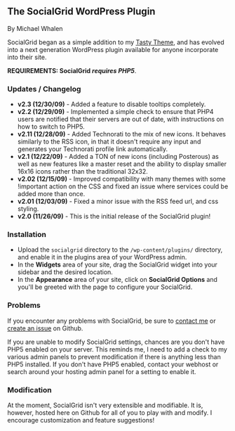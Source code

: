 ## The SocialGrid WordPress Plugin

By Michael Whalen

SocialGrid began as a simple addition to my [Tasty Theme](http://whalesalad.com/tasty), and has evolved into a next generation WordPress plugin available for anyone incorporate into their site.

**REQUIREMENTS: SocialGrid *requires PHP5***.

### Updates / Changelog

* **v2.3 (12/30/09)** -  Added a feature to disable tooltips completely.
* **v2.2 (12/29/09)** - Implemented a simple check to ensure that PHP4 users are notified that their servers are out of date, with instructions on how to switch to PHP5.
* **v2.11 (12/28/09)** - Added Technorati to the mix of new icons. It behaves similarly to the RSS icon, in that it doesn't require any input and generates your Technorati profile link automatically.
* **v2.1 (12/22/09)** - Added a TON of new icons (including Posterous) as well as new features like a master reset and the ability to display smaller 16x16 icons rather than the traditional 32x32.
* **v2.02 (12/15/09)** - Improved compatibility with many themes with some !important action on the CSS and fixed an issue where services could be added more than once.
* **v2.01 (12/03/09)** - Fixed a minor issue with the RSS feed url, and css styling.
* **v2.0  (11/26/09)** - This is the initial release of the SocialGrid plugin!

### Installation

* Upload the `socialgrid` directory to the `/wp-content/plugins/` directory, and enable it in the plugins area of your WordPress admin.
* In the **Widgets** area of your site, drag the SocialGrid widget into your sidebar and the desired location.
* In the **Appearance** area of your site, click on **SocialGrid Options** and you'll be greeted with the page to configure your SocialGrid.

### Problems

If you encounter any problems with SocialGrid, be sure to [contact me](http://whalesalad.com/contact) or [create an issue](http://github.com/whalesalad/socialgrid/issues) on Github.

If you are unable to modify SocialGrid settings, chances are you don't have PHP5 enabled on your server. This reminds me, I need to add a check to my various admin panels to prevent modification if there is anything less than PHP5 installed. If you don't have PHP5 enabled, contact your webhost or search around your hosting admin panel for a setting to enable it.

### Modification

At the moment, SocialGrid isn't very extensible and modifiable. It is, however, hosted here on Github for all of you to play with and modify. I encourage customization and feature suggestions!